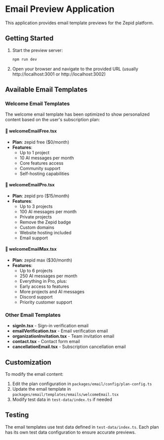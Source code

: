 # Email Preview Application

This application provides email template previews for the Zepid platform.

## Getting Started

1. Start the preview server:
   ```bash
   npm run dev
   ```

2. Open your browser and navigate to the provided URL (usually http://localhost:3001 or http://localhost:3002)

## Available Email Templates

### Welcome Email Templates

The welcome email template has been optimized to show personalized content based on the user's subscription plan:

#### 📧 **welcomeEmailFree.tsx**
- **Plan**: zepid free ($0/month)
- **Features**: 
  - Up to 1 project
  - 10 AI messages per month
  - Core features access
  - Community support
  - Self-hosting capabilities

#### 📧 **welcomeEmailPro.tsx**
- **Plan**: zepid pro ($15/month)
- **Features**:
  - Up to 3 projects
  - 100 AI messages per month
  - Private projects
  - Remove the Zepid badge
  - Custom domains
  - Website hosting included
  - Email support

#### 📧 **welcomeEmailMax.tsx**
- **Plan**: zepid max ($30/month)
- **Features**:
  - Up to 6 projects
  - 250 AI messages per month
  - Everything in Pro, plus:
  - Early access to features
  - More projects and AI messages
  - Discord support
  - Priority customer support

### Other Email Templates

- **signIn.tsx** - Sign-in verification email
- **emailVerification.tsx** - Email verification email
- **organizationInvitation.tsx** - Team invitation email
- **contact.tsx** - Contact form email
- **cancellationEmail.tsx** - Subscription cancellation email

## Customization

To modify the email content:

1. Edit the plan configuration in `packages/email/config/plan-config.ts`
2. Update the email template in `packages/email/templates/emails/welcomeEmail.tsx`
3. Modify test data in `test-data/index.ts` if needed

## Testing

The email templates use test data defined in `test-data/index.ts`. Each plan has its own test data configuration to ensure accurate previews.
